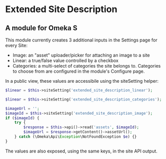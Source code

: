 # Extended Site Description
## A module for Omeka S

This module currently creates 3 additional inputs in the Settings page for every Site:

- Image: an "asset" uploader/picker for attaching an image to a site
- Linear: a true/false value controlled by a checkbox
- Categories: a multi-select of categories the site belongs to. Categories to choose from
  are configured in the module's Configure page.

In a public view, these values are accessibile using the siteSetting helper:

```php
$linear = $this->siteSetting('extended_site_description_linear');

$linear = $this->siteSetting('extended_site_description_categories');

$imageUrl = '';
$imageId = $this->siteSetting('extended_site_description_image');
if ($imageId) {
    try {
        $response = $this->api()->read('assets', $imageId);
        $imageUrl = $response->getContent()->assetUrl();
    } catch (\Omeka\Api\Exception\NotFoundException $e) {}
}
```

The values are also exposed, using the same keys, in the site API output.

